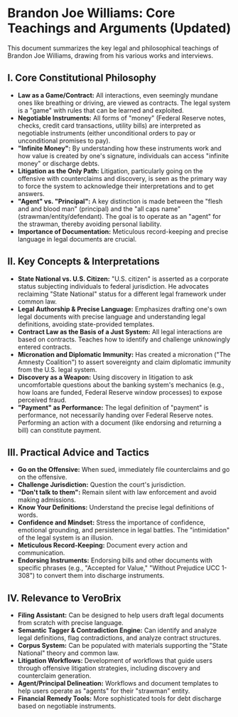 # Brandon Joe Williams: Core Teachings and Arguments (Updated)

This document summarizes the key legal and philosophical teachings of Brandon Joe Williams, drawing from his various works and interviews.

## I. Core Constitutional Philosophy
- **Law as a Game/Contract:** All interactions, even seemingly mundane ones like breathing or driving, are viewed as contracts. The legal system is a "game" with rules that can be learned and exploited.
- **Negotiable Instruments:** All forms of "money" (Federal Reserve notes, checks, credit card transactions, utility bills) are interpreted as negotiable instruments (either unconditional orders to pay or unconditional promises to pay).
- **"Infinite Money":** By understanding how these instruments work and how value is created by one's signature, individuals can access "infinite money" or discharge debts.
- **Litigation as the Only Path:** Litigation, particularly going on the offensive with counterclaims and discovery, is seen as the primary way to force the system to acknowledge their interpretations and to get answers.
- **"Agent" vs. "Principal":** A key distinction is made between the "flesh and and blood man" (principal) and the "all caps name" (strawman/entity/defendant). The goal is to operate as an "agent" for the strawman, thereby avoiding personal liability.
- **Importance of Documentation:** Meticulous record-keeping and precise language in legal documents are crucial.

## II. Key Concepts & Interpretations
- **State National vs. U.S. Citizen:** "U.S. citizen" is asserted as a corporate status subjecting individuals to federal jurisdiction. He advocates reclaiming "State National" status for a different legal framework under common law.
- **Legal Authorship & Precise Language:** Emphasizes drafting one's own legal documents with precise language and understanding legal definitions, avoiding state-provided templates.
- **Contract Law as the Basis of a Just System:** All legal interactions are based on contracts. Teaches how to identify and challenge unknowingly entered contracts.
- **Micronation and Diplomatic Immunity:** Has created a micronation ("The Amnesty Coalition") to assert sovereignty and claim diplomatic immunity from the U.S. legal system.
- **Discovery as a Weapon:** Using discovery in litigation to ask uncomfortable questions about the banking system's mechanics (e.g., how loans are funded, Federal Reserve window processes) to expose perceived fraud.
- **"Payment" as Performance:** The legal definition of "payment" is performance, not necessarily handing over Federal Reserve notes. Performing an action with a document (like endorsing and returning a bill) can constitute payment.

## III. Practical Advice and Tactics
- **Go on the Offensive:** When sued, immediately file counterclaims and go on the offensive.
- **Challenge Jurisdiction:** Question the court's jurisdiction.
- **"Don't talk to them":** Remain silent with law enforcement and avoid making admissions.
- **Know Your Definitions:** Understand the precise legal definitions of words.
- **Confidence and Mindset:** Stress the importance of confidence, emotional grounding, and persistence in legal battles. The "intimidation" of the legal system is an illusion.
- **Meticulous Record-Keeping:** Document every action and communication.
- **Endorsing Instruments:** Endorsing bills and other documents with specific phrases (e.g., "Accepted for Value," "Without Prejudice UCC 1-308") to convert them into discharge instruments.

## IV. Relevance to VeroBrix
- **Filing Assistant:** Can be designed to help users draft legal documents from scratch with precise language.
- **Semantic Tagger & Contradiction Engine:** Can identify and analyze legal definitions, flag contradictions, and analyze contract structures.
- **Corpus System:** Can be populated with materials supporting the "State National" theory and common law.
- **Litigation Workflows:** Development of workflows that guide users through offensive litigation strategies, including discovery and counterclaim generation.
- **Agent/Principal Delineation:** Workflows and document templates to help users operate as "agents" for their "strawman" entity.
- **Financial Remedy Tools:** More sophisticated tools for debt discharge based on negotiable instruments.
